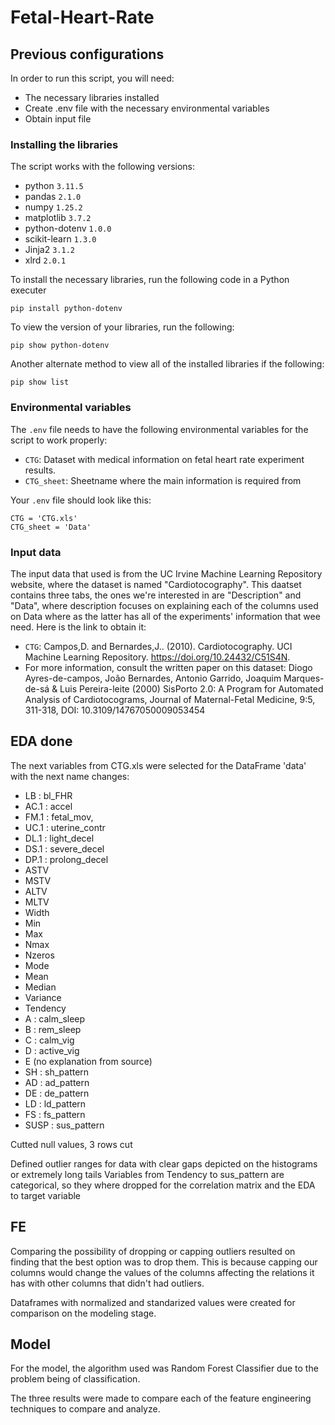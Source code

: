 # Fetal-Heart-Rate

## Previous configurations

In order to run this script, you will need:

- The necessary libraries installed
- Create .env file with the necessary environmental variables
- Obtain input file

### Installing the libraries

The script works with the following versions:
- python `3.11.5`
- pandas `2.1.0`
- numpy `1.25.2`
- matplotlib `3.7.2`
- python-dotenv `1.0.0`
- scikit-learn `1.3.0`
- Jinja2 `3.1.2`
- xlrd `2.0.1`

To install the necessary libraries, run the following code in a Python executer
``` CMD Commands
pip install python-dotenv
```

To view the version of your libraries, run the following:
``` CMD Commands
pip show python-dotenv
```

Another alternate method to view all of the installed libraries if the following:
``` CMD Commands
pip show list
```

### Environmental variables

The `.env` file needs to have the following environmental variables for the script to work properly:

- `CTG`: Dataset with medical information on fetal heart rate experiment results.
- `CTG_sheet`: Sheetname where the main information is required from

Your `.env` file should look like this:

``` textplain
CTG = 'CTG.xls'
CTG_sheet = 'Data'
```

### Input data

The input data that used is from the UC Irvine Machine Learning Repository website, where the dataset is named "Cardiotocography". This daatset contains three tabs, the ones we're interested in are "Description" and "Data", where description focuses on explaining each of the columns used on Data where as the latter has all of the experiments' information that wee need. Here is the link to obtain it:

- `CTG`: Campos,D. and Bernardes,J.. (2010). Cardiotocography. UCI Machine Learning Repository. https://doi.org/10.24432/C51S4N.
- For more information, consult the written paper on this dataset: Diogo Ayres-de-campos, João Bernardes, Antonio Garrido, Joaquim Marques-de-sá & Luis Pereira-leite (2000) SisPorto 2.0: A Program for Automated Analysis of Cardiotocograms, Journal of Maternal-Fetal Medicine, 9:5, 311-318, DOI: 10.3109/14767050009053454

## EDA done
The next variables from CTG.xls were selected for the DataFrame 'data' with the next name changes:
- LB : bl_FHR
- AC.1 : accel
- FM.1 : fetal_mov, 
- UC.1 : uterine_contr 
- DL.1 : light_decel  
- DS.1 : severe_decel 
- DP.1 : prolong_decel 
- ASTV
- MSTV
- ALTV
- MLTV
- Width
- Min
- Max
- Nmax
- Nzeros
- Mode
- Mean
- Median
- Variance
- Tendency
- A : calm_sleep
- B : rem_sleep 
- C : calm_vig
- D : active_vig 
- E (no explanation from source)
- SH : sh_pattern 
- AD : ad_pattern 
- DE : de_pattern 
- LD : ld_pattern 
- FS : fs_pattern 
- SUSP : sus_pattern

Cutted null values, 3 rows cut

Defined outlier ranges for data with clear gaps depicted on the histograms or extremely long tails
Variables from Tendency to sus_pattern are categorical, so they where dropped for the correlation matrix and the EDA to target variable

## FE

Comparing the possibility of dropping or capping outliers resulted on finding that the best option was to drop them. This is because capping our columns
would change the values of the columns affecting the relations it has with other columns that didn't had outliers.

Dataframes with normalized and standarized values were created for comparison on the modeling stage.


## Model

For the model, the algorithm used was Random Forest Classifier due to the problem being of classification.

The three results were made to compare each of the feature engineering techniques to compare and analyze.
